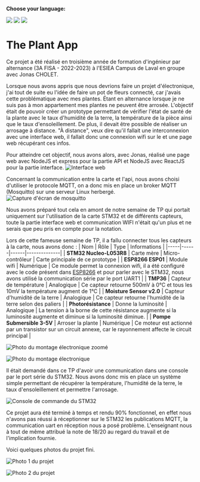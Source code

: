 **Choose your language:**  
<p>
  <a href="https://github.com/LennyLouis/ESIEA-3A_The-Plant-App_web/"><img src="https://img.shields.io/badge/lang-fr-blue.svg" /></a>
  <a href="https://github.com/LennyLouis/ESIEA-3A_The-Plant-App_web/blob/main/README.en.md"><img src="https://img.shields.io/badge/lang-en-red.svg" /></a>
  <a href="https://github.com/LennyLouis/ESIEA-3A_The-Plant-App_web/blob/main/README.es.md"><img src="https://img.shields.io/badge/lang-es-yellow.svg" /></a>
</p>

# The Plant App
Ce projet a été réalisé en troisième année de formation d'ingénieur par alternance (3A FISA - 2022-2023) à l'ESIEA Campus de Laval en groupe avec Jonas CHOLET.

Lorsque nous avons appris que nous devrions faire un projet d'électronique, j'ai tout de suite eu l'idée de faire un pot de fleurs connecté, car j'avais cette problématique avec mes plantes. Étant en alternance lorsque je ne suis pas à mon appartement mes plantes ne peuvent être arrosée.
L'objectif était de pouvoir créer un prototype permettant de vérifier l'état de santé de la plante avec le taux d'humidité de la terre, la température de la pièce ainsi que le taux d'ensoleillement. De plus, il devait être possible de réaliser un arrosage à distance. "À distance", veux dire qu'il fallait une interconnexion avec une interface web, il fallait donc une connexion wifi sur le et une page web récupérant ces infos.

Pour atteindre cet objectif, nous avons alors, avec Jonas, réalisé une page web avec NodeJS et express pour la partie API et NodeJS avec ReactJS pour la partie interface.
![Interface web](.assets/img/IMG_4795.JPEG)

Concernant la communication entre la carte et l'api, nous avons choisi d'utiliser le protocole MQTT, on a donc mis en place un broker MQTT (Mosquitto) sur une serveur Linux herbergé.
![Capture d'écran de mosquitto](.assets/img/Mosquitto.png)

Nous avons préparé tout cela en amont de notre semaine de TP qui portait uniquement sur l'utilisation de la carte STM32 et de différents capteurs, toute la partie interface web et communication WIFI n'était qu'un plus et ne serais que peu pris en compte pour la notation.

Lors de cette fameuse semaine de TP, il a fallu connecter tous les capteurs à la carte, nous avons donc :
| Nom | Rôle | Type | Informations |
|-----|------|------|--------------|
| **STM32 Nucleo-L053R8** | Carte mère | Micro-contrôleur | Carte principale de ce prototype |
| **ESP8266 ESP01** | Module wifi | Numérique | Ce module permet la connexion wifi, il a été configuré avec le code présent dans [ESP8266](ESP8266/) et pour parler avec le STM32, nous avons utilisé la communication série par le port UART1 |
| **TMP36** | Capteur de température | Analogique | Ce capteur retourne 500mV à 0°C et tous les 10mV la température augment de 1°C |
| **Moisture Sensor v2.0** | Capteur d'humidité de la terre | Analogique | Ce capteur retourne l'humidité de la terre selon des paliers |
| **Photorésistance** | Donne la luminosité | Analogique | La tension à la borne de cette résistance augmente si la luminosité augmente et diminue si la luminosité diminue. |
| **Pompe Submersible 3-5V** | Arroser la plante | Numérique | Ce moteur est actionné par un transistor sur un circuit annexe, car le rayonnement affecte le circuit principal |

![Photo du montage électronique zoomé](.assets/img/IMG_4789-2.jpeg)

![Photo du montage électronique](.assets/img/IMG_4789.JPEG)

Il était demandé dans ce TP d'avoir une communication dans une console par le port série du STM32. Nous avons donc mis en place un système simple permettant de récupérer la température, l'humidité de la terre, le taux d'ensoleillement et permettre l'arrosage.

![Console de commande du STM32](.assets/img/IMG_4796.JPEG)

Ce projet aura été terminé à temps et rendu 90% fonctionnel, en effet nous n'avons pas réussi à réceptionner sur le STM32 les publications MQTT, la communication uart en réception nous a posé problème.
L'enseignant nous à tout de même attribué la note de 18/20 au regard du travail et de l'implication fournie.

Voici quelques photos du projet fini.

![Photo 1 du projet](.assets/img/IMG_4793.JPEG)

![Photo 2 du projet](.assets/img/IMG_4798.JPEG)
